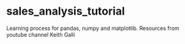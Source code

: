 # sales_analysis_tutorial
Learning process for pandas, numpy and matplotlib. Resources from youtube channel Keith Galli
